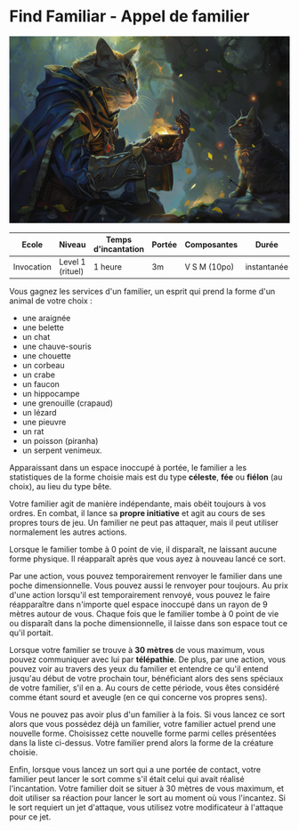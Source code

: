 # Find Familiar - Appel de familier
![Find Familiar](../../_images/fin_damiliar.png)

|Ecole|Niveau|Temps d'incantation|Portée|Composantes|Durée|
|-|-|-|-|-|-|
|Invocation|Level 1 (rituel)|1 heure|3m|V S M (10po)|instantanée|

Vous gagnez les services d'un familier, un esprit qui prend la forme d'un animal de votre choix : 
* une araignée
* une belette
* un chat
* une chauve-souris
* une chouette
* un corbeau
* un crabe
* un faucon
* un hippocampe
* une grenouille (crapaud)
* un lézard
* une pieuvre
* un rat
* un poisson (piranha)
* un serpent venimeux. 

Apparaissant dans un espace inoccupé à portée, le familier a les statistiques de la forme choisie mais est du type **céleste**, **fée** ou **fiélon** (au choix), au lieu du type bête.

Votre familier agit de manière indépendante, mais obéit toujours à vos ordres. En combat, il lance sa **propre initiative** et agit au cours de ses propres tours de jeu. Un familier ne peut pas attaquer, mais il peut utiliser normalement les autres actions.

Lorsque le familier tombe à 0 point de vie, il disparaît, ne laissant aucune forme physique. Il réapparaît après que vous ayez à nouveau lancé ce sort. 

Par une action, vous pouvez temporairement renvoyer le familier dans une poche dimensionnelle. Vous pouvez aussi le renvoyer pour toujours. Au prix d'une action lorsqu'il est temporairement renvoyé, vous pouvez le faire réapparaître dans n'importe quel espace inoccupé dans un rayon de 9 mètres autour de vous. Chaque fois que le familier tombe à 0 point de vie ou disparaît dans la poche dimensionnelle, il laisse dans son espace tout ce qu'il portait.

Lorsque votre familier se trouve à **30 mètres** de vous maximum, vous pouvez communiquer avec lui par **télépathie**. De plus, par une action, vous pouvez voir au travers des yeux du familier et entendre ce qu'il entend jusqu'au début de votre prochain tour, bénéficiant alors des sens spéciaux de votre familier, s'il en a. Au cours de cette période, vous êtes considéré comme étant sourd et aveugle (en ce qui concerne vos propres sens).

Vous ne pouvez pas avoir plus d'un familier à la fois. Si vous lancez ce sort alors que vous possédez déjà un familier, votre familier actuel prend une nouvelle forme. Choisissez cette nouvelle forme parmi celles présentées dans la liste ci-dessus. Votre familier prend alors la forme de la créature choisie.

Enfin, lorsque vous lancez un sort qui a une portée de contact, votre familier peut lancer le sort comme s'il était celui qui avait réalisé l'incantation. Votre familier doit se situer à 30 mètres de vous maximum, et doit utiliser sa réaction pour lancer le sort au moment où vous l'incantez. Si le sort requiert un jet d'attaque, vous utilisez votre modificateur à l'attaque pour ce jet.